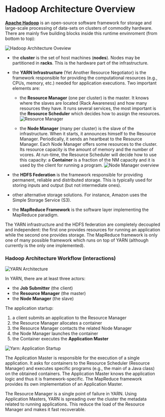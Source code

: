 # Hadoop Architecture Overview

[**Apache Hadoop**](http://hadoop.apache.org/) is an open-source software framework for storage and large-scale processing of data-sets on clusters of commodity hardware. There are mainly five building blocks inside this runtime envinroment (from bottom to top):

![Hadoop Architecture Oveview](https://www.lucidchart.com/publicSegments/view/535fb575-6fcc-4a71-a3c7-71a80a0057dd/image.png)

 * the **cluster** is the set of host machines (**nodes**). Nodes may be partitioned in **racks**. This is the hardware part of the infrastructure.
 * the **YARN Infrastructure** (Yet Another Resource Negotiator) is the framework responsible for providing the computational resources (e.g., CPUs, memory, etc.) needed for application executions. Two important elements are:
   * the **Resource Manager** (one per cluster) is the master. It knows where the slaves are located (Rack Awareness) and how many resources they have. It runs several services, the most important is the **Resource Scheduler** which decides how to assign the resources. ![Resource Manager](https://www.lucidchart.com/publicSegments/view/534be06c-eb4c-4516-a178-5ff00a005d90/image.png)


   * the **Node Manager** (many per cluster) is the slave of the infrastructure. When it starts, it announces himself to the Resource Manager. Periodically, it sends an heartbeat to the Resource Manager. Each Node Manager offers some resources to the cluster. Its resource capacity is the amount of memory and the number of vcores. At run-time, the Resource Scheduler will decide how to use this capacity: a **Container** is a fraction of the NM capacity and it is used by the client for running a program. ![Node Manager overview](https://www.lucidchart.com/publicSegments/view/534beb08-0c0c-4d84-bf75-3a670a00c014/image.png)
  
 * the **HDFS Federation** is the framework responsible for providing permanent, reliable and distributed storage. This is typically used for storing inputs and output (but not intermediate ones).
 * other alternative storage solutions. For instance, Amazon uses the Simple Storage Service (S3).
 * the **MapReduce Framework** is the software layer implementing the MapReduce paradigm. 

The YARN infrastructure and the HDFS federation are completely decoupled and independent: the first one provides resources for running an application while the second one provides storage. The MapReduce framework is only one of many possible framework which runs on top of YARN (although currently is the only one implemented).

### Hadoop Architecture Workflow (interactions)
![YARN Architecture](https://www.lucidchart.com/publicSegments/view/5356ab97-2bd8-4f19-b30e-1ef60a00dcc0/image.png)

In YARN, there are at least three actors:

 * the **Job Submitter** (the client)
 * the **Resource Manager** (the master)
 * the **Node Manager** (the slave)

The application startup:

 1. a client submits an application to the Resource Manager
 2. the Resource Manager allocates a container
 3. the Resource Manager contacts the related Node Manager 
 4. the Node Manager launches the container
 5. the Container executes the **Application Master**

![Yarn: Application Startup](https://www.lucidchart.com/publicSegments/view/534bf195-890c-4c7a-95eb-13cb0a008d03/image.png)

The Application Master is responsible for the execution of a single application. It asks for containers to the Resource Scheduler (Resource Manager) and executes specific programs (e.g., the main of a Java class) on the obtained containers. The Application Master knows the application logic and thus it is framework-specific. The MapReduce framework provides its own implementation of an Application Master.

The Resource Manager is a single point of failure in YARN. Using Application Masters, YARN is spreading over the cluster the metadata related to running applications. This reduce the load of the Resource Manager and makes it fast recoverable.

<!--
The user submits a job using the **Job Submitter** component. This software element connects to the **Resource Manager** and starts their interaction using the *ClientProtocol* and the *ApplicationClientProtocol*. It sends the job configuration and the application jar. Finally, it waits until the job is completed.

The **Resource Manager** when a user submit an application (the job) allocates and starts a new container for an **Application Master**. This component is responsible for the execution of the application according to the MapReduce paradigm. It asks to the **Resource Manager** the containers needed for executing the **MapTasks**. When it obtains them from the **Resource Scheduler**, it starts the execution on the related **Node Managers**. When the majority of the **MapTasks** has been started, it begins to ask more containers for executing the **ReduceTasks**. When almost all **MapTasks** have been completed, it starts the **ReduceTasks**. 

Internally, the **Application Master** tracks the status of an **Application** using the concept of a **Job** which is divided in **Tasks**, each **Task** may have several launched attempts (**Task Attempt**). Each **Task Attempt** is executed on a **Container** of a specific **Node Manager** and it can be a **MapTask** or a **ReduceTask**.

Finally, when all the tasks are completed it notifies the **Resource Manager** which in turn warns the user about the completion of the application.

![Hadoop Architecture Workflow](https://www.lucidchart.com/publicSegments/view/53302af2-7d38-412b-8275-6ffe0a009433/image.png)

-->
